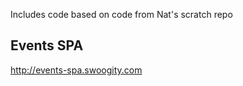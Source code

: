 Includes code based on code from Nat's scratch repo

## Events SPA ##
http://events-spa.swoogity.com